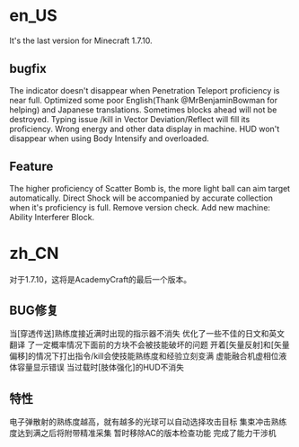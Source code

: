 en_US
=====

It's the last version for Minecraft 1.7.10.

## bugfix

 The indicator doesn't disappear when Penetration Teleport proficiency is near full.
 Optimized some poor English(Thank @MrBenjaminBowman for helping) and Japanese translations.
 Sometimes blocks ahead will not be destroyed.
 Typing issue /kill in Vector Deviation/Reflect will fill its proficiency.
 Wrong energy and other data display in machine.
 HUD won't disappear when using Body Intensify and overloaded.

## Feature

 The higher proficiency of Scatter Bomb is, the more light ball can aim target automatically.
 Direct Shock will be accompanied by accurate collection when it's proficiency is full.
 Remove version check.
 Add new machine: Ability Interferer Block.

zh_CN
=====

对于1.7.10，这将是AcademyCraft的最后一个版本。

## BUG修复

 当[穿透传送]熟练度接近满时出现的指示器不消失
 优化了一些不佳的日文和英文翻译
 了一定概率情况下面前的方块不会被技能破坏的问题
 开着[矢量反射]和[矢量偏移]的情况下打出指令/kill会使技能熟练度和经验立刻变满
 虚能融合机虚相位液体容量显示错误
 当过载时[肢体强化]的HUD不消失

## 特性

 电子弹散射的熟练度越高，就有越多的光球可以自动选择攻击目标
 集束冲击熟练度达到满之后将附带精准采集
 暂时移除AC的版本检查功能
 完成了能力干涉机
